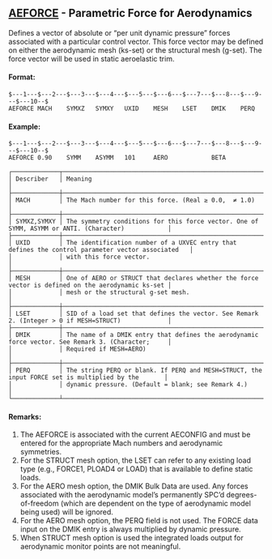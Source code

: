 ## [AEFORCE](https://nexus.hexagon.com/documentationcenter/bundle/MSC_Nastran_2022.4/page/Nastran_Combined_Book/qrg/bulkab/TOC.AEFORCE.xhtml) - Parametric Force for Aerodynamics

Defines a vector of absolute or “per unit dynamic pressure” forces associated with a particular control vector. This force vector may be defined on either the aerodynamic mesh (ks-set) or the structural mesh (g-set). The force vector will be used in static aeroelastic trim.

#### Format:

```nastran
$---1---$---2---$---3---$---4---$---5---$---6---$---7---$---8---$---9---$---10--$
AEFORCE MACH    SYMXZ   SYMXY   UXID    MESH    LSET    DMIK    PERQ            
```

#### Example:

```nastran
$---1---$---2---$---3---$---4---$---5---$---6---$---7---$---8---$---9---$---10--$
AEFORCE 0.90    SYMM    ASYMM   101     AERO            BETA                    
```

```text
┌─────────────┬───────────────────────────────────────────────────────────────────────────────────────────────────┐
│ Describer   │ Meaning                                                                                           │
├─────────────┼───────────────────────────────────────────────────────────────────────────────────────────────────┤
│ MACH        │ The Mach number for this force. (Real ≥ 0.0,  ≠ 1.0)                                              │
├─────────────┼───────────────────────────────────────────────────────────────────────────────────────────────────┤
│ SYMXZ,SYMXY │ The symmetry conditions for this force vector. One of SYMM, ASYMM or ANTI. (Character)            │
├─────────────┼───────────────────────────────────────────────────────────────────────────────────────────────────┤
│ UXID        │ The identification number of a UXVEC entry that defines the control parameter vector associated   │
│             │ with this force vector.                                                                           │
├─────────────┼───────────────────────────────────────────────────────────────────────────────────────────────────┤
│ MESH        │ One of AERO or STRUCT that declares whether the force vector is defined on the aerodynamic ks-set │
│             │ mesh or the structural g-set mesh.                                                                │
├─────────────┼───────────────────────────────────────────────────────────────────────────────────────────────────┤
│ LSET        │ SID of a load set that defines the vector. See Remark 2. (Integer > 0 if MESH=STRUCT)             │
├─────────────┼───────────────────────────────────────────────────────────────────────────────────────────────────┤
│ DMIK        │ The name of a DMIK entry that defines the aerodynamic force vector. See Remark 3. (Character;     │
│             │ Required if MESH=AERO)                                                                            │
├─────────────┼───────────────────────────────────────────────────────────────────────────────────────────────────┤
│ PERQ        │ The string PERQ or blank. If PERQ and MESH=STRUCT, the input FORCE set is multiplied by the       │
│             │ dynamic pressure. (Default = blank; see Remark 4.)                                                │
└─────────────┴───────────────────────────────────────────────────────────────────────────────────────────────────┘
```

#### Remarks:

1. The AEFORCE is associated with the current AECONFIG and must be entered for the appropriate Mach numbers and aerodynamic symmetries.
2. For the STRUCT mesh option, the LSET can refer to any existing load type (e.g., FORCE1, PLOAD4 or LOAD) that is available to define static loads.
3. For the AERO mesh option, the DMIK Bulk Data are used. Any forces associated with the aerodynamic model’s permanently SPC’d degrees-of-freedom (which are dependent on the type of aerodynamic model being used) will be ignored.
4. For the AERO mesh option, the PERQ field is not used. The FORCE data input on the DMIK entry is always multiplied by dynamic pressure.
5. When STRUCT mesh option is used the integrated loads output for aerodynamic monitor points are not meaningful.
